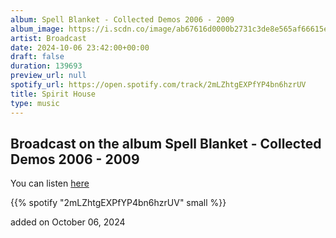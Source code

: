 ```yaml
---
album: Spell Blanket - Collected Demos 2006 - 2009
album_image: https://i.scdn.co/image/ab67616d0000b2731c3de8e565af66615e89872a
artist: Broadcast
date: 2024-10-06 23:42:00+00:00
draft: false
duration: 139693
preview_url: null
spotify_url: https://open.spotify.com/track/2mLZhtgEXPfYP4bn6hzrUV
title: Spirit House
type: music
---
```



## Broadcast on the album Spell Blanket - Collected Demos 2006 - 2009

You can listen [here](https://open.spotify.com/track/2mLZhtgEXPfYP4bn6hzrUV)

{{% spotify "2mLZhtgEXPfYP4bn6hzrUV" small %}}

added on October 06, 2024